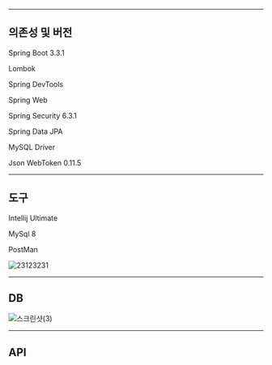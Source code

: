 ----------
 의존성 및 버전
----------

Spring Boot 3.3.1

Lombok

Spring DevTools

Spring Web

Spring Security 6.3.1

Spring Data JPA

MySQL Driver

Json WebToken 0.11.5

----------
도구
----------

Intellij Ultimate

MySql 8

PostMan

![23123231](https://github.com/user-attachments/assets/4803d0ba-3e4e-48d5-9ef2-c2cffd53dc43)


----------
DB
----------

![스크린샷(3)](https://github.com/user-attachments/assets/3410445b-e4b8-430f-8072-21cf5a1e3112)

----------
API
----------

